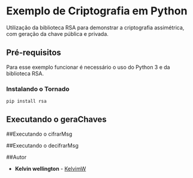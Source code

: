 ﻿# Exemplo de Criptografia em Python
Utilização da biblioteca RSA para demonstrar a criptografia assimétrica, com geração da chave pública e privada.


## Pré-requisitos
Para esse exemplo funcionar é necessário o uso do Python 3 e da biblioteca RSA.


### Instalando o Tornado
```
pip install rsa
```


## Executando o geraChaves


##Executando o cifrarMsg


##Executando o decifrarMsg


##Autor

* **Kelvin wellington** - [KelvimW](https://github.com/KELVIMW)

